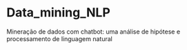 # Data_mining_NLP
Mineração de dados com chatbot: uma análise de hipótese e processamento de linguagem natural
